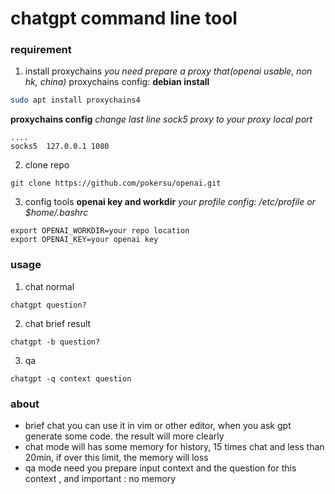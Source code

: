 # chatgpt command line tool


### requirement

1. install proxychains 
*you need prepare a proxy that(openai usable, non hk, china)* 
proxychains config:
**debian install** 
```bash
sudo apt install proxychains4
```
**proxychains config** 
*change last line sock5 proxy to your proxy local port* 
```
....
socks5  127.0.0.1 1080
```


2. clone repo
```
git clone https://github.com/pokersu/openai.git
```


3. config tools
**openai key and workdir** 
*your profile config: /etc/profile or $home/.bashrc* 
```
export OPENAI_WORKDIR=your repo location
export OPENAI_KEY=your openai key
```


### usage

1. chat normal
```
chatgpt question?
```

2. chat brief result
```
chatgpt -b question?
```


3. qa
```
chatgpt -q context question
```



### about


- brief chat you can use it in vim or other editor, when you ask gpt generate some code. the result will more clearly
- chat mode will has some memory for history, 15 times chat and less than 20min, if over this limit, the memory will loss
- qa mode need you prepare input context and the question for this context , and important : no memory 
